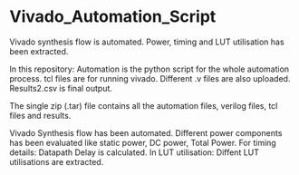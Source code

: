 # Vivado_Automation_Script
Vivado synthesis flow is automated. Power, timing and LUT utilisation has been extracted.

In this repository:
Automation is the python script for the whole automation process.
tcl files are for running vivado.
Different .v files are also uploaded.
Results2.csv is final output.

The single zip (.tar) file contains all the automation files, verilog files, tcl files and results.

Vivado Synthesis flow has been automated.
Different power components has been evaluated like static power, DC power, Total Power.
For timing details: Datapath Delay is calculated.
In LUT utilisation: Diffent LUT utilisations are extracted.
